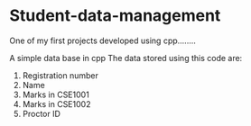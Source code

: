 # Student-data-management
One of my first projects developed using cpp........


A simple data base in cpp
The data stored using this code are:
1) Registration number
2) Name
3) Marks in CSE1001
4) Marks in CSE1002
5) Proctor ID
